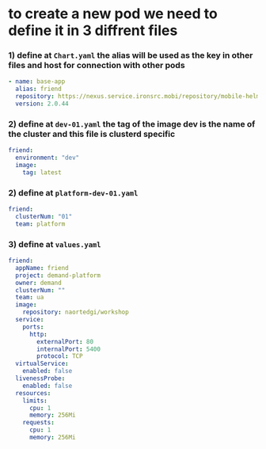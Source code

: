 # to create a new pod we need to define it in 3 diffrent files

### 1) define at `Chart.yaml` the alias will be used as the key in other files and host for connection with other pods

```yaml
- name: base-app
  alias: friend
  repository: https://nexus.service.ironsrc.mobi/repository/mobile-helm-charts
  version: 2.0.44
```


### 2) define at `dev-01.yaml` the tag of the image dev is the name of the cluster and this file is clusterd specific 

```yaml
friend:
  environment: "dev"
  image:
    tag: latest
```

### 2) define at `platform-dev-01.yaml` 

```yaml
friend:
  clusterNum: "01"
  team: platform
```
### 3) define at `values.yaml` 
```yaml
friend:
  appName: friend
  project: demand-platform
  owner: demand
  clusterNum: ""
  team: ua
  image:
    repository: naortedgi/workshop
  service:
    ports:
      http:
        externalPort: 80
        internalPort: 5400
        protocol: TCP
  virtualService:
    enabled: false
  livenessProbe:
    enabled: false
  resources:
    limits:
      cpu: 1
      memory: 256Mi
    requests:
      cpu: 1
      memory: 256Mi


